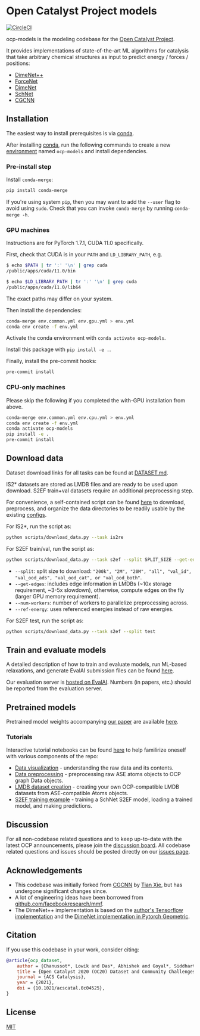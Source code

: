 # Open Catalyst Project models

[![CircleCI](https://circleci.com/gh/Open-Catalyst-Project/ocp.svg?style=shield)](https://circleci.com/gh/Open-Catalyst-Project/ocp)

ocp-models is the modeling codebase for the [Open Catalyst Project](https://opencatalystproject.org/).

It provides implementations of state-of-the-art ML algorithms for catalysis that
take arbitrary chemical structures as input to predict energy / forces / positions:

- [DimeNet++](https://arxiv.org/abs/2011.14115)
- [ForceNet](https://arxiv.org/abs/2103.01436)
- [DimeNet](https://arxiv.org/abs/2003.03123)
- [SchNet](https://arxiv.org/abs/1706.08566)
- [CGCNN](https://link.aps.org/doi/10.1103/PhysRevLett.120.145301)

## Installation

The easiest way to install prerequisites is via [conda](https://conda.io/docs/index.html).

After installing [conda](http://conda.pydata.org/), run the following commands
to create a new [environment](https://conda.io/docs/user-guide/tasks/manage-environments.html)
named `ocp-models` and install dependencies.

### Pre-install step

Install `conda-merge`:
```bash
pip install conda-merge
```
If you're using system `pip`, then you may want to add the `--user` flag to avoid using `sudo`.
Check that you can invoke `conda-merge` by running `conda-merge -h`.

### GPU machines

Instructions are for PyTorch 1.7.1, CUDA 11.0 specifically.

First, check that CUDA is in your `PATH` and `LD_LIBRARY_PATH`, e.g.
```bash
$ echo $PATH | tr ':' '\n' | grep cuda
/public/apps/cuda/11.0/bin

$ echo $LD_LIBRARY_PATH | tr ':' '\n' | grep cuda
/public/apps/cuda/11.0/lib64
```

The exact paths may differ on your system.

Then install the dependencies:
```bash
conda-merge env.common.yml env.gpu.yml > env.yml
conda env create -f env.yml
```
Activate the conda environment with `conda activate ocp-models`.

Install this package with `pip install -e .`.

Finally, install the pre-commit hooks:
```bash
pre-commit install
```

### CPU-only machines

Please skip the following if you completed the with-GPU installation from above.

```bash
conda-merge env.common.yml env.cpu.yml > env.yml
conda env create -f env.yml
conda activate ocp-models
pip install -e .
pre-commit install
```

## Download data

Dataset download links for all tasks can be found at [DATASET.md](https://github.com/Open-Catalyst-Project/ocp/blob/master/DATASET.md).

IS2* datasets are stored as LMDB files and are ready to be used upon download.
S2EF train+val datasets require an additional preprocessing step.

For convenience, a self-contained script can be found [here](https://github.com/Open-Catalyst-Project/ocp/blob/master/scripts/download_data.py) to download, preprocess, and organize the data directories to be readily usable by the existing [configs](https://github.com/Open-Catalyst-Project/ocp/tree/master/configs).

For IS2*, run the script as:

```bash
python scripts/download_data.py --task is2re
```

For S2EF train/val, run the script as:

```bash
python scripts/download_data.py --task s2ef --split SPLIT_SIZE --get-edges --num-workers WORKERS --ref-energy
```

- `--split`: split size to download: `"200k", "2M", "20M", "all", "val_id", "val_ood_ads", "val_ood_cat", or "val_ood_both"`.
- `--get-edges`: includes edge information in LMDBs (~10x storage requirement, ~3-5x slowdown), otherwise, compute edges on the fly (larger GPU memory requirement).
- `--num-workers`: number of workers to parallelize preprocessing across.
- `--ref-energy`: uses referenced energies instead of raw energies.

For S2EF test, run the script as:
```bash
python scripts/download_data.py --task s2ef --split test
```


## Train and evaluate models

A detailed description of how to train and evaluate models, run ML-based
relaxations, and generate EvalAI submission files can be found
[here](https://github.com/Open-Catalyst-Project/ocp/blob/master/TRAIN.md).

Our evaluation server is [hosted on EvalAI](https://eval.ai/web/challenges/challenge-page/712/overview).
Numbers (in papers, etc.) should be reported from the evaluation server.

## Pretrained models

Pretrained model weights accompanying [our paper](https://arxiv.org/abs/2010.09990) are available [here](https://github.com/Open-Catalyst-Project/ocp/blob/master/MODELS.md).

### Tutorials

Interactive tutorial notebooks can be found [here](https://github.com/Open-Catalyst-Project/ocp/tree/master/docs/source/tutorials) to help familirize oneself with various components of the repo:

- [Data visualization](https://github.com/Open-Catalyst-Project/ocp/blob/tutorials/docs/source/tutorials/data_visualization.ipynb) - understanding the raw data and its contents.
- [Data preprocessing](https://github.com/Open-Catalyst-Project/ocp/blob/tutorials/docs/source/tutorials/data_preprocessing.ipynb) - preprocessing raw ASE atoms objects to OCP graph Data objects.
- [LMDB dataset creation](https://github.com/Open-Catalyst-Project/ocp/blob/tutorials/docs/source/tutorials/lmdb_dataset_creation.ipynb) - creating your own OCP-compatible LMDB datasets from ASE-compatible Atoms objects.
- [S2EF training example](https://github.com/Open-Catalyst-Project/ocp/blob/tutorials/docs/source/tutorials/train_s2ef_example.ipynb) - training a SchNet S2EF model, loading a trained model, and making predictions.

## Discussion

For all non-codebase related questions and to keep up-to-date with the latest OCP announcements, please join the [discussion board](https://discuss.opencatalystproject.org/). All codebase related questions and issues should be posted directly on our [issues page](https://github.com/Open-Catalyst-Project/ocp/issues).

## Acknowledgements

- This codebase was initially forked from [CGCNN](https://github.com/txie-93/cgcnn)
by [Tian Xie](http://txie.me), but has undergone significant changes since.
- A lot of engineering ideas have been borrowed from [github.com/facebookresearch/mmf](https://github.com/facebookresearch/mmf).
- The DimeNet++ implementation is based on the [author's Tensorflow implementation](https://github.com/klicperajo/dimenet) and the [DimeNet implementation in Pytorch Geometric](https://github.com/rusty1s/pytorch_geometric/blob/master/torch_geometric/nn/models/dimenet.py).

## Citation

If you use this codebase in your work, consider citing:

```bibtex
@article{ocp_dataset,
    author = {Chanussot*, Lowik and Das*, Abhishek and Goyal*, Siddharth and Lavril*, Thibaut and Shuaibi*, Muhammed and Riviere, Morgane and Tran, Kevin and Heras-Domingo, Javier and Ho, Caleb and Hu, Weihua and Palizhati, Aini and Sriram, Anuroop and Wood, Brandon and Yoon, Junwoong and Parikh, Devi and Zitnick, C. Lawrence and Ulissi, Zachary},
    title = {Open Catalyst 2020 (OC20) Dataset and Community Challenges},
    journal = {ACS Catalysis},
    year = {2021},
    doi = {10.1021/acscatal.0c04525},
}
```

## License

[MIT](https://github.com/Open-Catalyst-Project/ocp/blob/master/LICENSE.md)
